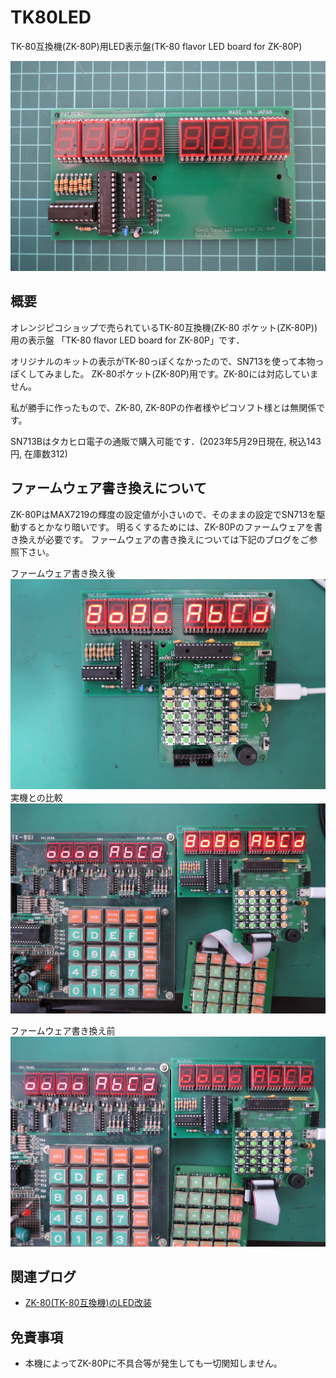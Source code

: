 # TK80LED
TK-80互換機(ZK-80P)用LED表示盤(TK-80 flavor LED board for ZK-80P)

![](images/title.jpg)

## 概要
オレンジピコショップで売られているTK-80互換機(ZK-80 ポケット(ZK-80P))用の表示盤
「TK-80 flavor LED board for ZK-80P」です．

オリジナルのキットの表示がTK-80っぽくなかったので、SN713を使って本物っぽくしてみました。
ZK-80ポケット(ZK-80P)用です。ZK-80には対応していません。

私が勝手に作ったもので、ZK-80, ZK-80Pの作者様やピコソフト様とは無関係です。

SN713Bはタカヒロ電子の通販で購入可能です．(2023年5月29日現在, 税込143円, 在庫数312)

## ファームウェア書き換えについて
ZK-80PはMAX7219の輝度の設定値が小さいので、そのままの設定でSN713を駆動するとかなり暗いです。
明るくするためには、ZK-80Pのファームウェアを書き換えが必要です。
ファームウェアの書き換えについては下記のブログをご参照下さい。

ファームウェア書き換え後
![](images/3.jpg)
実機との比較
![](images/4.jpg)

ファームウェア書き換え前
![](images/5.jpg)

## 関連ブログ
 - [ZK-80(TK-80互換機)のLED改装](https://blog.goo.ne.jp/tk-80/e/5548a42761d789a6131d8d7753d236a3)

## 免責事項
- 本機によってZK-80Pに不具合等が発生しても一切関知しません。
